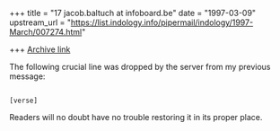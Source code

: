 +++
title = "17 jacob.baltuch at infoboard.be"
date = "1997-03-09"
upstream_url = "https://list.indology.info/pipermail/indology/1997-March/007274.html"

+++
[Archive link](https://list.indology.info/pipermail/indology/1997-March/007274.html)

The following crucial line was dropped by the server from my previous message:

                                                                       [verse]

Readers will no doubt have no trouble restoring it in its proper place.






